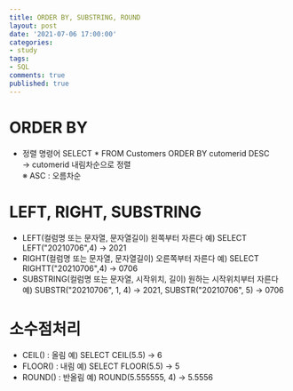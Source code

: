 ```yaml
---
title: ORDER BY, SUBSTRING, ROUND
layout: post
date: '2021-07-06 17:00:00'
categories:
- study
tags:
- SQL
comments: true
published: true
---
```


# ORDER BY
- 정렬 명령어
SELECT * FROM Customers ORDER BY cutomerid DESC  
-> cutomerid 내림차순으로 정렬  
※ ASC : 오름차순  

# LEFT, RIGHT, SUBSTRING
- LEFT(컬럼명 또는 문자열, 문자열길이) 왼쪽부터 자른다
예) SELECT LEFT("20210706",4) -> 2021
- RIGHT(컬럼명 또는 문자열, 문자열길이) 오른쪽부터 자른다
예) SELECT RIGHTT("20210706",4) -> 0706
- SUBSTRING(컬럼명 또는 문자열, 시작위치, 길이) 원하는 시작위치부터 자른다
예) SUBSTR("20210706", 1, 4) -> 2021, SUBSTR("20210706", 5) -> 0706  

# 소수점처리
- CEIL() : 올림
예) SELECT CEIL(5.5) -> 6
- FLOOR() : 내림
예) SELECT FLOOR(5.5) -> 5
- ROUND() : 반올림
예) ROUND(5.555555, 4) -> 5.5556
